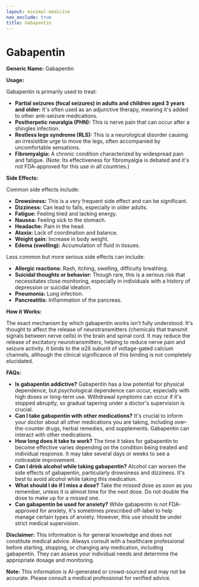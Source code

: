 ```yaml
---
layout: minimal-medicine
nav_exclude: true
title: Gabapentin
---
```


# Gabapentin

**Generic Name:** Gabapentin

**Usage:**

Gabapentin is primarily used to treat:

* **Partial seizures (focal seizures) in adults and children aged 3 years and older:** It's often used as an adjunctive therapy, meaning it's added to other anti-seizure medications.
* **Postherpetic neuralgia (PHN):**  This is nerve pain that can occur after a shingles infection.
* **Restless legs syndrome (RLS):**  This is a neurological disorder causing an irresistible urge to move the legs, often accompanied by uncomfortable sensations.
* **Fibromyalgia:**  A chronic condition characterized by widespread pain and fatigue. (Note: Its effectiveness for fibromyalgia is debated and it's not FDA-approved for this use in all countries.)


**Side Effects:**

Common side effects include:

* **Drowsiness:** This is a very frequent side effect and can be significant.
* **Dizziness:** Can lead to falls, especially in older adults.
* **Fatigue:**  Feeling tired and lacking energy.
* **Nausea:** Feeling sick to the stomach.
* **Headache:**  Pain in the head.
* **Ataxia:**  Lack of coordination and balance.
* **Weight gain:**  Increase in body weight.
* **Edema (swelling):**  Accumulation of fluid in tissues.

Less common but more serious side effects can include:

* **Allergic reactions:**  Rash, itching, swelling, difficulty breathing.
* **Suicidal thoughts or behavior:**  Though rare, this is a serious risk that necessitates close monitoring, especially in individuals with a history of depression or suicidal ideation.
* **Pneumonia:**  Lung infection.
* **Pancreatitis:**  Inflammation of the pancreas.

**How it Works:**

The exact mechanism by which gabapentin works isn't fully understood. It's thought to affect the release of neurotransmitters (chemicals that transmit signals between nerve cells) in the brain and spinal cord.  It may reduce the release of excitatory neurotransmitters, helping to reduce nerve pain and seizure activity. It binds to the α2δ subunit of voltage-gated calcium channels, although the clinical significance of this binding is not completely elucidated.

**FAQs:**

* **Is gabapentin addictive?**  Gabapentin has a low potential for physical dependence, but psychological dependence can occur, especially with high doses or long-term use. Withdrawal symptoms can occur if it's stopped abruptly, so gradual tapering under a doctor's supervision is crucial.
* **Can I take gabapentin with other medications?**  It's crucial to inform your doctor about all other medications you are taking, including over-the-counter drugs, herbal remedies, and supplements.  Gabapentin can interact with other medications.
* **How long does it take to work?**  The time it takes for gabapentin to become effective varies depending on the condition being treated and individual response.  It may take several days or weeks to see a noticeable improvement.
* **Can I drink alcohol while taking gabapentin?**  Alcohol can worsen the side effects of gabapentin, particularly drowsiness and dizziness.  It's best to avoid alcohol while taking this medication.
* **What should I do if I miss a dose?**  Take the missed dose as soon as you remember, unless it is almost time for the next dose.  Do not double the dose to make up for a missed one.
* **Can gabapentin be used for anxiety?**  While gabapentin is not FDA-approved for anxiety, it's sometimes prescribed off-label to help manage certain types of anxiety. However, this use should be under strict medical supervision.


**Disclaimer:** This information is for general knowledge and does not constitute medical advice. Always consult with a healthcare professional before starting, stopping, or changing any medication, including gabapentin.  They can assess your individual needs and determine the appropriate dosage and monitoring.


**Note:** This information is AI-generated or crowd-sourced and may not be accurate. Please consult a medical professional for verified advice.